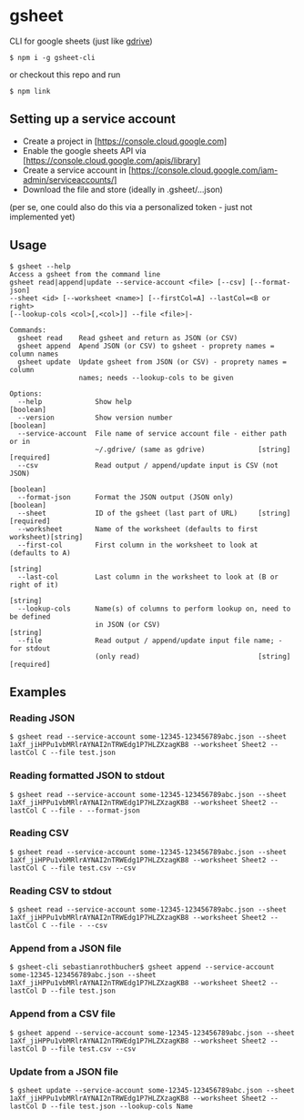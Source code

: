 # gsheet

CLI for google sheets (just like [gdrive](https://github.com/prasmussen/gdrive))

```
$ npm i -g gsheet-cli
```

or checkout this repo and run

```
$ npm link
```

## Setting up a service account

- Create a project in [https://console.cloud.google.com]
- Enable the google sheets API via [https://console.cloud.google.com/apis/library]
- Create a service account in [https://console.cloud.google.com/iam-admin/serviceaccounts/]
- Download the file and store (ideally in .gsheet/...json)

(per se, one could also do this via a personalized token - just not implemented yet)

## Usage

```
$ gsheet --help
Access a gsheet from the command line
gsheet read|append|update --service-account <file> [--csv] [--format-json]
--sheet <id> [--worksheet <name>] [--firstCol=A] --lastCol=<B or right>
[--lookup-cols <col>[,<col>]] --file <file>|-

Commands:
  gsheet read    Read gsheet and return as JSON (or CSV)
  gsheet append  Apend JSON (or CSV) to gsheet - proprety names = column names
  gsheet update  Update gsheet from JSON (or CSV) - proprety names = column
                 names; needs --lookup-cols to be given

Options:
  --help             Show help                                         [boolean]
  --version          Show version number                               [boolean]
  --service-account  File name of service account file - either path or in
                     ~/.gdrive/ (same as gdrive)             [string] [required]
  --csv              Read output / append/update input is CSV (not JSON)
                                                                       [boolean]
  --format-json      Format the JSON output (JSON only)                [boolean]
  --sheet            ID of the gsheet (last part of URL)     [string] [required]
  --worksheet        Name of the worksheet (defaults to first worksheet)[string]
  --first-col        First column in the worksheet to look at (defaults to A)
                                                                        [string]
  --last-col         Last column in the worksheet to look at (B or right of it)
                                                                        [string]
  --lookup-cols      Name(s) of columns to perform lookup on, need to be defined
                     in JSON (or CSV)                                   [string]
  --file             Read output / append/update input file name; - for stdout
                     (only read)                             [string] [required]
```

## Examples

### Reading JSON

```
$ gsheet read --service-account some-12345-123456789abc.json --sheet 1aXf_jiHPPu1vbMRlrAYNAI2nTRWEdg1P7HLZXzagKB8 --worksheet Sheet2 --lastCol C --file test.json
```

### Reading formatted JSON to stdout

```
$ gsheet read --service-account some-12345-123456789abc.json --sheet 1aXf_jiHPPu1vbMRlrAYNAI2nTRWEdg1P7HLZXzagKB8 --worksheet Sheet2 --lastCol C --file - --format-json
```

### Reading CSV

```
$ gsheet read --service-account some-12345-123456789abc.json --sheet 1aXf_jiHPPu1vbMRlrAYNAI2nTRWEdg1P7HLZXzagKB8 --worksheet Sheet2 --lastCol C --file test.csv --csv
```

### Reading CSV to stdout

```
$ gsheet read --service-account some-12345-123456789abc.json --sheet 1aXf_jiHPPu1vbMRlrAYNAI2nTRWEdg1P7HLZXzagKB8 --worksheet Sheet2 --lastCol C --file - --csv
```

### Append from a JSON file

```
$ gsheet-cli sebastianrothbucher$ gsheet append --service-account some-12345-123456789abc.json --sheet 1aXf_jiHPPu1vbMRlrAYNAI2nTRWEdg1P7HLZXzagKB8 --worksheet Sheet2 --lastCol D --file test.json
```

### Append from a CSV file

```
$ gsheet append --service-account some-12345-123456789abc.json --sheet 1aXf_jiHPPu1vbMRlrAYNAI2nTRWEdg1P7HLZXzagKB8 --worksheet Sheet2 --lastCol D --file test.csv --csv
```

### Update from a JSON file

```
$ gsheet update --service-account some-12345-123456789abc.json --sheet 1aXf_jiHPPu1vbMRlrAYNAI2nTRWEdg1P7HLZXzagKB8 --worksheet Sheet2 --lastCol D --file test.json --lookup-cols Name
```
